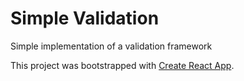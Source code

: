 # Simple Validation

Simple implementation of a validation framework

This project was bootstrapped with [Create React App](https://github.com/facebook/create-react-app).
